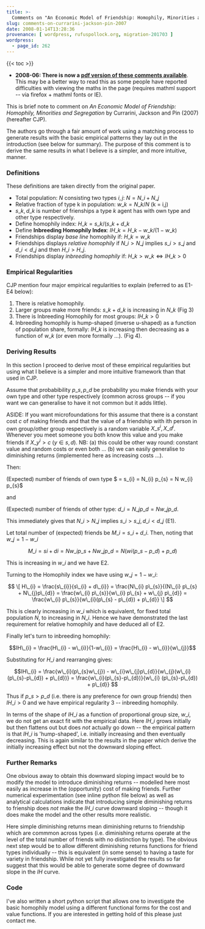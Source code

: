 ```yaml
---
title: >-
  Comments on "An Economic Model of Friendship: Homophily, Minorities and Segregation" by Currarini, Jackson and Pin (2007)
slug: comments-on-currarini-jackson-pin-2007
date: 2008-01-14T13:28:36
provenance: [ wordpress, rufuspollock.org, migration-201703 ]
wordpress:
  - page_id: 262
---
```


{{< toc >}}

  * **2008-06: There is now a [pdf version of these comments available](/economics/papers/comments_on_currarini_pin_jackson_2007.pdf)**. This may be a better way to read this as some people have reported difficulties with viewing the maths in the page (requires mathml support -- via firefox + mathml fonts or IE).

This is brief note to comment on *An Economic Model of Friendship: Homophily, Minorities and Segregation* by Currarini, Jackson and Pin (2007) (hereafter CJP).

The authors go through a fair amount of work using a matching process to generate results with the basic empirical patterns they lay out in the introduction (see below for summary). The purpose of this comment is to derive the same results in what I believe is a simpler, and more intuitive, manner.


### Definitions

These definitions are taken directly from the original paper.

  * Total population: $N$ consisting two types $i,j$: $N = N\_{i} + N\_{j}$
  * Relative fraction of type k in population: $w\_{k} = N\_{k} / N$ (k = i,j)
  * $s\_{k}, d\_{k}$ is number of frienships a type $k$ agent has with own type and other type respectively.
  * Define homophily index: $H\_{k} = s\_{k} / (s\_{k} + d\_{k}$
  * Define **Inbreeding Homophily Index**: $IH\_{k} = H\_{k} - w\_{k} / (1-w\_{k})$
  * Friendships display *base line* homophily if: $H\_{k} = w\_{k}$
  * Friendships displays *relative homophily* if $N\_{i} > N\_{j}$ implies $s\_{i} > s\_{j}$ and $d\_{i} < d\_{j}$ and then $H\_{i} > H\_{j}$.
  * Friendships display *inbreeding homophily* if: $H\_{k} > w\_{k} \Leftrightarrow IH\_{k} > 0$

### Empirical Regularities

CJP mention four major empirical regularities to explain (referred to as E1-E4 below):

  1. There is relative homophily.
  2. Larger groups make more friends: $s\_{k} + d\_{k}$ is increasing in $N\_{k}$ (Fig 3)
  3. There is Inbreeding Homophily for most groups: $IH\_{k} > 0$
  4. Inbreeding homophily is hump-shaped (inverse u-shaped) as a function of population share, formally: $IH\_{k}$ is increasing then decreasing as a function of $w\_{k}$ (or even more formally ...). (Fig 4).

### Deriving Results

In this section I proceed to derive most of these empirical regularities but using what I believe is a simpler and more intuitive framework than that used in CJP.

Assume that probabibility $p\_{s}, p\_{d}$ be probability you make friends with your own type and other type respectively (common across groups -- if you want we can generalise to have it not common but it adds little).

ASIDE: If you want microfoundations for this assume that there is a constant cost $c$ of making friends and that the value of a friendship with ith person in own group/other group respectively is a random variable $X\_{s}^{i}, X\_{d}^{i}$. Whenever you meet someone you both know this value and you make friends if $X\_{y}^{i} > c$ ($y \in {s,d}$). NB: (a) this could be other way round: constant value and random costs or even both ... (b) we can easily generalise to diminishing returns (implemented here as increasing costs ...).

Then:

(Expected) number of friends of own type $ = s\_{i} = N\_{i} p\_{s} = N w\_{i} p\_{s}$

and

(Expected) number of friends of other type: $d\_{i} = N\_{j} p\_{d} = N w\_{j} p\_{d}$.

This immediately gives that $N\_{i} > N\_{j}$ implies $s\_{i} > s\_{j}, d\_{i} < d\_{j}$ (E1).

Let total number of (expected) friends be $M\_{i} = s\_{i} + d\_{i}$. Then, noting that $w\_{j} = 1-w\_{i}$

$$ M\_{i} = si + di = N w\_{i} p\_{s} + N w\_{j} p\_{d} = N (wi (p\_{s}-p\_{d}) + p\_{d}) $$

This is increasing in $w\_{i}$ and we have E2.

Turning to the Homophily index we have using $w\_{j} = 1 - w\_{i}$:

$$ \[ H\_{i} = \frac{s\_{i}}{s\_{i} + d\_{i}} = \frac{N\_{i} p\_{s}}{(N\_{i} p\_{s} + N\_{j}p\_{d}} = \frac{w\_{i} p\_{s}}{w\_{i} p\_{s} + w\_{j} p\_{d}} = \frac{w\_{i} p\_{s}}{w\_{i}(p\_{s} - p\_{d}) + p\_{d}} \] $$

This is clearly increasing in $w\_{i}$ which is equivalent, for fixed total population $N$, to increasing in $N\_{i}$. Hence we have demonstrated the last requirement for relative homophily and have deduced all of E2.

Finally let's turn to inbreeding homophily:

$$IH\_{i} = \frac{H\_{i} - w\_{i}}{1-w\_{i}} = \frac{H\_{i} - w\_{i}}{w\_{j}}$$

Substituting for $H\_{i}$ and rearranging gives:

$$IH\_{i} = \frac{w\_{i}(p\_{s}w\_{j}) - w\_{i}w\_{j}p\_{d}}{w\_{j}(w\_{i}(p\_{s}-p\_{d}) + p\_{d})} = \frac{w\_{i}(p\_{s}-p\_{d})}{w\_{i} (p\_{s}-p\_{d}) + p\_{d}} $$

Thus if $p\_{s} > p\_{d}$ (i.e. there is any preference for own group friends) then $IH\_{i} > 0$ and we have empirical regularity 3 -- inbreeding homophily.

In terms of the shape of $IH\_{i}$ as a function of proportional group size, $w\_{i}$, we do not get an exact fit with the empirical data. Here $IH\_{i}$ grows initially but then flattens out but does *not* actually go down -- the empirical pattern is that $IH\_{i}$ is 'hump-shaped', i.e. initially increasing and then eventually decreasing. This is again similar to the results in the paper which derive the initially increasing effect but not the downward sloping effect.

### Further Remarks

One obvious away to obtain this downward sloping impact would be to modify the model to introduce diminishing returns -- modelled here most easily as increase in the (opportunity) cost of making friends. Further numerical experimentation (see inline python file below) as well as analytical calculations indicate that introducing simple diminishing returns to frienship does *not* make the $IH\_{i}$ curve downward sloping -- though it does make the model and the other results more realistic.

Here simple diminishing returns mean diminishing returns to friendship which are commmon across types (i.e. diminishing returns operate at the level of the total number of friends with no distinction by type). The obvious next step would be to allow different diminishing returns functions for friend types individually -- this is equivalent (in some sense) to having a taste for variety in friendship. While not yet fully investigated the results so far suggest that this would be able to generate some degree of downward slope in the $IH$ curve.

### Code

I've also written a short python script that allows one to investigate the basic homophily model using a different functional forms for the cost and value functions. If you are interested in getting hold of this please just contact me.
